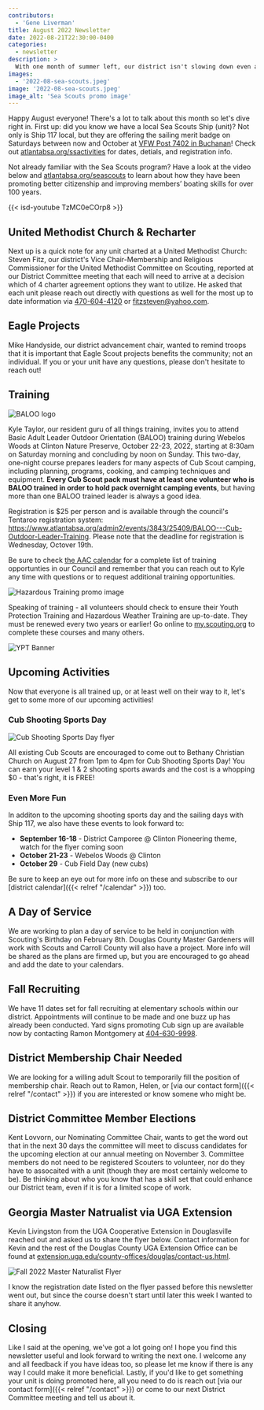 ```yaml
---
contributors:
  - 'Gene Liverman'
title: August 2022 Newsletter
date: 2022-08-21T22:30:00-0400
categories:
  - newsletter
description: >
  With one month of summer left, our district isn't slowing down even a little! In fact, you can even set sail with Sea Scout Ship 17 while simultaneously earning a merit badge! Read on for about where things stand between BSA and the UMC, training opportunities including BALOO, activities like Cub Shooting Sports Day, and the Georgia Master Naturalist program.
images:
  - '2022-08-sea-scouts.jpeg'
image: '2022-08-sea-scouts.jpeg'
image_alt: 'Sea Scouts promo image'
---
```


Happy August everyone! There's a lot to talk about this month so let's dive right in. First up: did you know we have a local Sea Scouts Ship (unit)? Not only is Ship 117 local, but they are offering the sailing merit badge on Saturdays between now and October at [VFW Post 7402 in Buchanan](https://goo.gl/maps/o3MehNNzJQHUTtFn8)! Check out [atlantabsa.org/ssactivities](https://www.atlantabsa.org/ssactivities) for dates, detials, and registration info.

Not already familiar with the Sea Scouts program? Have a look at the video below and [atlantabsa.org/seascouts](https://www.atlantabsa.org/seascouts) to learn about how they have been promoting better citizenship and improving members’ boating skills for over 100 years.

{{< isd-youtube TzMC0eCOrp8 >}}

## United Methodist Church & Recharter

Next up is a quick note for any unit charted at a United Methodist Church: Steven Fitz, our district's Vice Chair-Membership and Religious Commissioner for the United Methodist Committee on Scouting, reported at our District Committee meeting that each will need to arrive at a decision which of 4 charter agreement options they want to utilize. He asked that each unit please reach out directly with questions as well for the most up to date information via [470-604-4120](tel:+14706044120) or [fitzsteven@yahoo.com](mailto:fitzsteven@yahoo.com).

## Eagle Projects

Mike Handyside, our district advancement chair, wanted to remind troops that it is important that Eagle Scout projects benefits the community; not an individual. If you or your unit have any questions, please don't hesitate to reach out!

## Training

![BALOO logo](2022-08-baloo.jpeg)

Kyle Taylor, our resident guru of all things training, invites you to attend Basic Adult Leader Outdoor Orientation (BALOO) training during Webelos Woods at Clinton Nature Preserve, October 22-23, 2022, starting at 8:30am on Saturday morning and concluding by noon on Sunday. This two-day, one-night course prepares leaders for many aspects of Cub Scout camping, including planning, programs, cooking, and camping techniques and equipment. **Every Cub Scout pack must have at least one volunteer who is BALOO trained in order to hold pack overnight camping events**, but having more than one BALOO trained leader is always a good idea.

Registration is $25 per person and is available through the council's Tentaroo registration system: https://www.atlantabsa.org/admin2/events/3843/25409/BALOO---Cub-Outdoor-Leader-Training. Please note that the deadline for registration is Wednesday, Octover 19th.

Be sure to check [the AAC calendar](https://www.atlantabsa.org/calendar/558/Training) for a complete list of training opportunties in our Council and remember that you can reach out to Kyle any time with questions or to request additional training opportunities.

![Hazardous Training promo image](2022-08-hazardous-weather-training.jpg)

Speaking of training - all volunteers should check to ensure their Youth Protection Training and Hazardous Weather Training are up-to-date. They must be renewed every two years or earlier! Go online to [my.scouting.org](https://my.scouting.org) to complete these courses and many others.

![YPT Banner](YPT-Banner.png)

## Upcoming Activities

Now that everyone is all trained up, or at least well on their way to it, let's get to some more of our upcoming activities!

### Cub Shooting Sports Day

![Cub Shooting Sports Day flyer](2022-08-cub-shooting-sports-day.png)

All existing Cub Scouts are encouraged to come out to Bethany Christian Church on August 27 from 1pm to 4pm for Cub Shooting Sports Day! You can earn your level 1 & 2 shooting sports awards and the cost is a whopping $0 - that's right, it is FREE!

### Even More Fun

In additon to the upcoming shooting sports day and the sailing days with Ship 117, we also have these events to look forward to:

* **September 16-18** - District Camporee @ Clinton Pioneering theme, watch for the flyer coming soon
* **October 21-23** - Webelos Woods @ Clinton
* **October 29** - Cub Field Day (new cubs)

Be sure to keep an eye out for more info on these and subscribe to our [district calendar]({{< relref "/calendar" >}}) too.

## A Day of Service

We are working to plan a day of service to be held in conjunction with Scouting's Birthday on February 8th. Douglas County Master Gardeners will work with Scouts and Carroll County will also have a project. More info will be shared as the plans are firmed up, but you are encouraged to go ahead and add the date to your calendars.

## Fall Recruiting

We have 11 dates set for fall recruiting at elementary schools within our district. Appointments will continue to be made and one buzz up has already been conducted. Yard signs promoting Cub sign up are available now by contacting Ramon Montgomery at [404-630-9998](tel:+14046309998).

## District Membership Chair Needed

We are looking for a willing adult Scout to temporarily fill the position of membership chair.  Reach out to Ramon, Helen, or [via our contact form]({{< relref "/contact" >}}) if you are interested or know somene who might be.

## District Committee Member Elections

Kent Lovvorn, our Nominating Committee Chair, wants to get the word out that in the next 30 days the committee will meet to discuss candidates for the upcoming election at our annual meeting on November 3. Committee members do not need to be registered Scouters to volunteer, nor do they have to assocaited with a unit (though they are most certainly welcome to be). Be thinking about who you know that has a skill set that could enhance our District team, even if it is for a limited scope of work.

## Georgia Master Natrualist via UGA Extension

Kevin Livingston from the UGA Cooperative Extension in Douglasville reached out and asked us to share the flyer below. Contact information for Kevin and the rest of the Douglas County UGA Extension Office can be found at [extension.uga.edu/county-offices/douglas/contact-us.html](https://extension.uga.edu/county-offices/douglas/contact-us.html).

![Fall 2022 Master Naturalist Flyer](2022-08-Fall-Master-Naturalist-Flyer.png)

I know the registration date listed on the flyer passed before this newsletter went out, but since the course doesn't start until later this week I wanted to share it anyhow.

## Closing

Like I said at the opening, we've got a lot going on! I hope you find this newsletter useful and look forward to writing the next one. I welcome any and all feedback if you have ideas too, so please let me know if there is any way I could make it more beneficial. Lastly, if you'd like to get something your unit is doing promoted here, all you need to do is reach out [via our contact form]({{< relref "/contact" >}}) or come to our next District Committee meeting and tell us about it.
